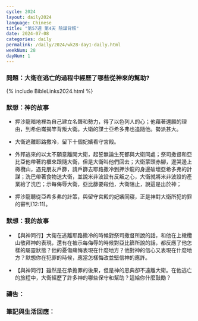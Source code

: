 ```yaml
---
cycle: 2024
layout: daily2024
language: Chinese
title: "第57週 第4天 陰謀背叛"
date: 2024-07-08
categories: daily
permalink: /daily/2024/wk28-day1-daily.html
weekNum: 28
dayNum: 1
---
```


### 問題：大衛在逃亡的過程中經歷了哪些從神來的幫助?

{% include BibleLinks2024.html %}

### 默想：神的故事 
+ 押沙龍暗地裡為自己建立名聲和勢力，得了以色列人的心；他藉著還願的理由，到希伯崙揭竿背叛大衛。大衛的謀士亞希多弗也追隨他。勢派甚大。  

+ 大衛逃離耶路撒冷，留下十個妃嬪看守宮殿。  

+ 外邦逃來的以太不願意離開大衛，起誓無論生死都與大衛同處；祭司撒督和亞比亞他帶著約櫃來跟隨大衛，但是大衛叫他們回去；大衛蒙頭赤腳，邊哭邊上橄欖山，遇見朋友戶篩，請戶篩去耶路撒冷到押沙龍的身邊破壞亞希多弗的計謀；洗巴帶著食物送大衛，並說米非波設有反叛之心，大衛就將米非波設的產業給了洗巴；示每侮辱大衛，亞比篩要殺他，大衛阻止，說這是出於神；  

+ 押沙龍聽從亞希多弗的計策，與留守宮殿的妃嬪同寢，正是神對大衛所犯的罪的審判(12:11)。  

### 默想：我的故事  
+ 【與神同行】大衛在逃離耶路撒冷的時候對祭司撒督所說的話，和他在上橄欖山敬拜神的表現，還有在被示每侮辱的時候對亞比篩所說的話，都反應了他怎樣的屬靈狀態？他的憂傷痛悔表現在什麼地方？他對神的信心又表現在什麼地方？默想你在犯罪的時候，應當怎樣悔改並堅信神的應許。  

+ 【與神同行】雖然是在承擔罪的後果，但是神的恩典卻不遠離大衛。在他逃亡的旅程中，大衛經歷了許多神的哪些保守和幫助？這給你什麼鼓勵？  

### 禱告：

### 筆記與生活回應：
